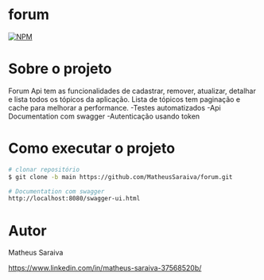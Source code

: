 # forum

[![NPM](https://img.shields.io/npm/l/react)](https://github.com/MatheusSaraiva/forum/blob/main/LICENSE) 

# Sobre o projeto

Forum Api tem as funcionalidades de cadastrar, remover, atualizar, detalhar e lista todos os tópicos da aplicação.
Lista de tópicos tem paginação e cache para melhorar a performance.
-Testes automatizados
-Api Documentation com swagger
-Autenticação usando token  

# Como executar o projeto

```bash
# clonar repositório
$ git clone -b main https://github.com/MatheusSaraiva/forum.git

# Documentation com swagger
http://localhost:8080/swagger-ui.html

```

# Autor

Matheus Saraiva

https://www.linkedin.com/in/matheus-saraiva-37568520b/
